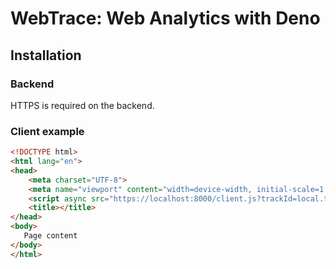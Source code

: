 # WebTrace: Web Analytics with Deno

## Installation

### Backend
HTTPS is required on the backend.


### Client example

```html
<!DOCTYPE html>
<html lang="en">
<head>
    <meta charset="UTF-8">
    <meta name="viewport" content="width=device-width, initial-scale=1.0">
    <script async src="https://localhost:8000/client.js?trackId=local.tests" type="module"></script>
    <title></title>
</head>
<body>
   Page content
</body>
</html>
```